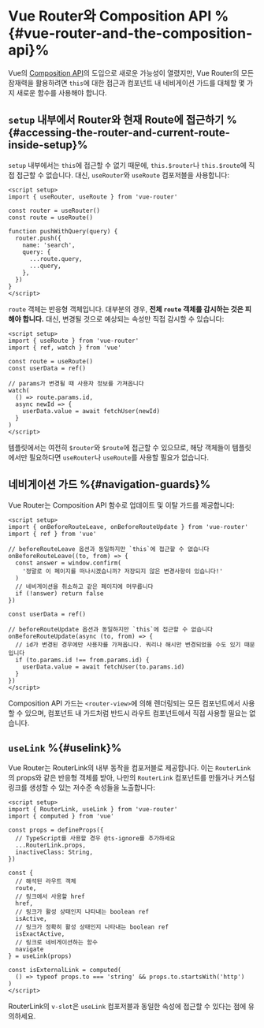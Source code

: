 # Vue Router와 Composition API %{#vue-router-and-the-composition-api}%

<VueSchoolLink
  href="https://vueschool.io/lessons/router-and-the-composition-api"
  title="Composition API와 함께 Vue Router를 사용하는 방법 배우기"
/>

Vue의 [Composition API](https://vuejs.org/guide/extras/composition-api-faq.html)의 도입으로 새로운 가능성이 열렸지만, Vue Router의 모든 잠재력을 활용하려면 `this`에 대한 접근과 컴포넌트 내 네비게이션 가드를 대체할 몇 가지 새로운 함수를 사용해야 합니다.

## `setup` 내부에서 Router와 현재 Route에 접근하기 %{#accessing-the-router-and-current-route-inside-setup}%

`setup` 내부에서는 `this`에 접근할 수 없기 때문에, `this.$router`나 `this.$route`에 직접 접근할 수 없습니다. 대신, `useRouter`와 `useRoute` 컴포저블을 사용합니다:

```vue
<script setup>
import { useRouter, useRoute } from 'vue-router'

const router = useRouter()
const route = useRoute()

function pushWithQuery(query) {
  router.push({
    name: 'search',
    query: {
      ...route.query,
      ...query,
    },
  })
}
</script>
```

`route` 객체는 반응형 객체입니다. 대부분의 경우, **전체 `route` 객체를 감시하는 것은 피해야 합니다.** 대신, 변경될 것으로 예상되는 속성만 직접 감시할 수 있습니다:

```vue
<script setup>
import { useRoute } from 'vue-router'
import { ref, watch } from 'vue'

const route = useRoute()
const userData = ref()

// params가 변경될 때 사용자 정보를 가져옵니다
watch(
  () => route.params.id,
  async newId => {
    userData.value = await fetchUser(newId)
  }
)
</script>
```

템플릿에서는 여전히 `$router`와 `$route`에 접근할 수 있으므로, 해당 객체들이 템플릿에서만 필요하다면 `useRouter`나 `useRoute`를 사용할 필요가 없습니다.

## 네비게이션 가드 %{#navigation-guards}%

Vue Router는 Composition API 함수로 업데이트 및 이탈 가드를 제공합니다:

```vue
<script setup>
import { onBeforeRouteLeave, onBeforeRouteUpdate } from 'vue-router'
import { ref } from 'vue'

// beforeRouteLeave 옵션과 동일하지만 `this`에 접근할 수 없습니다
onBeforeRouteLeave((to, from) => {
  const answer = window.confirm(
    '정말로 이 페이지를 떠나시겠습니까? 저장되지 않은 변경사항이 있습니다!'
  )
  // 네비게이션을 취소하고 같은 페이지에 머무릅니다
  if (!answer) return false
})

const userData = ref()

// beforeRouteUpdate 옵션과 동일하지만 `this`에 접근할 수 없습니다
onBeforeRouteUpdate(async (to, from) => {
  // id가 변경된 경우에만 사용자를 가져옵니다. 쿼리나 해시만 변경되었을 수도 있기 때문입니다
  if (to.params.id !== from.params.id) {
    userData.value = await fetchUser(to.params.id)
  }
})
</script>
```

Composition API 가드는 `<router-view>`에 의해 렌더링되는 모든 컴포넌트에서 사용할 수 있으며, 컴포넌트 내 가드처럼 반드시 라우트 컴포넌트에서 직접 사용할 필요는 없습니다.

## `useLink` %{#uselink}%

Vue Router는 RouterLink의 내부 동작을 컴포저블로 제공합니다. 이는 `RouterLink`의 props와 같은 반응형 객체를 받아, 나만의 `RouterLink` 컴포넌트를 만들거나 커스텀 링크를 생성할 수 있는 저수준 속성들을 노출합니다:

```vue
<script setup>
import { RouterLink, useLink } from 'vue-router'
import { computed } from 'vue'

const props = defineProps({
  // TypeScript를 사용할 경우 @ts-ignore를 추가하세요
  ...RouterLink.props,
  inactiveClass: String,
})

const {
  // 해석된 라우트 객체
  route,
  // 링크에서 사용할 href
  href,
  // 링크가 활성 상태인지 나타내는 boolean ref
  isActive,
  // 링크가 정확히 활성 상태인지 나타내는 boolean ref
  isExactActive,
  // 링크로 네비게이션하는 함수
  navigate
} = useLink(props)

const isExternalLink = computed(
  () => typeof props.to === 'string' && props.to.startsWith('http')
)
</script>
```

RouterLink의 `v-slot`은 `useLink` 컴포저블과 동일한 속성에 접근할 수 있다는 점에 유의하세요.